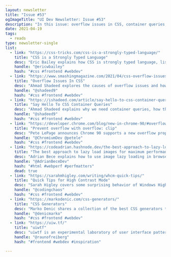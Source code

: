 ```yaml
---
layout: newsletter
title: "Issue #53"
ogImageTitle: "UI Dev Newsletter: Issue #53"
description: "In this issue: overflow issues in CSS, container queries, CSS generators, and more."
date: 2021-04-19
tags:
  - reads
type: newsletter-single
list:
  - link: "https://css-tricks.com/css-is-a-strongly-typed-language/"
    title: "CSS is a Strongly Typed Language"
    desc: "Eric Bailey explains how CSS is strongly typed language, lists all possible types of values, and offers some proof."
    handle: "@ericwbailey"
    hash: "#css #frontend #webdev"
  - link: "https://www.smashingmagazine.com/2021/04/css-overflow-issues/"
    title: "Overflow Issues In CSS"
    desc: "Ahmad Shadeed explores the causes of overflow issues and how to solve them using DevTools and other methods."
    handle: "@shadeed9"
    hash: "#css #frontend #webdev"
  - link: "https://ishadeed.com/article/say-hello-to-css-container-queries/"
    title: "Say Hello To CSS Container Queries"
    desc: "Ahmad Shadeed explains why we need container queries, how they could make our life easier, and how to achieve more powerful components and layouts."
    handle: "@shadeed9"
    hash: "#css #frontend #webdev"
  - link: "https://developer.chrome.com/blog/new-in-chrome-90/#overflow-clip"
    title: "Prevent overflow with overflow: clip"
    desc: "Pete LePage announces Chrome 90 supports a new overflow property 'clip' that prevents any scrolling for the box, including programmatic scrolling."
    handle: "@ChromiumDev @petele"
    hash: "#css #frontend #webdev"
  - link: "https://codeadrian.hashnode.dev/the-best-approach-to-lazy-load-images-for-maximum-performance"
    title: "The best approach to lazy load images for maximum performance"
    desc: "Adrian Bece explains how to use image lazy loading in browsers that do and don't support the native lazy load."
    handle: "@AdrianBeceDev"
    hash: "#html #webperf #perfmatters"
    dead: true
  - link: "https://sarahmhigley.com/writing/whcm-quick-tips/"
    title: "Quick Tips for High Contrast Mode"
    desc: "Sarah Higley covers some surprising behavior of Windows High Contrast mode."
    handle: "@codingchaos"
    hash: "#css #frontend #webdev"
  - link: "https://markodenic.com/css-generators/"
    title: "CSS Generators"
    desc: "Marko Denic shares a collection of the best CSS generators that could help you avoid time-consuming tasks."
    handle: "@denicmarko"
    hash: "#css #frontend #webdev"
  - link: "https://uiw.tf/"
    title: "uiwtf"
    desc: "uiwtf is an experimental laboratory of user interface patterns and interactions that make you think 'what the f**k?' in a thought-provoking way."
    handle: "@raunofreiberg"
    hash: "#frontend #webdev #inspiration"

---
```

